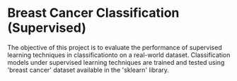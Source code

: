 # Breast Cancer Classification (Supervised)
The objective of this project is to evaluate the performance of supervised learning techniques in classificationto on a real-world dataset.
Classification models under supervised learning techniques are trained and tested using 'breast cancer' dataset available in the 'sklearn' library.
